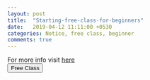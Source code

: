 ```yaml
---
layout: post
title:  "Starting-free-class-for-beginners"
date:   2019-04-12 11:11:00 +0530
categories: Notice, free class, beginner 
comments: true
---
```


For more info visit [here](http://asma.mgeek.in/Free%20Class/)  
<button class="btn btn-primary" href="http://asma.mgeek.in/Free%20Class/"> Free Class</button>